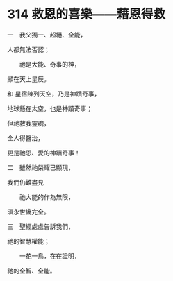# 314 救恩的喜樂——藉恩得救

一　我父獨一、超絕、全能，

人都無法否認；

　　祂是大能、奇事的神，

顯在天上星辰。

和 星宿陳列天空，乃是神蹟奇事，

地球懸在太空，也是神蹟奇事；

但祂救我靈魂，

全人得醫治，

更是祂恩、愛的神蹟奇事！

二　雖然祂榮耀已顯現，

我們仍難盡見

　　祂大能的作為無限，

須永世纔完全。

三　聖經處處告訴我們，

祂的智慧權能；

　　一花一鳥，在在證明，

祂的全智、全能。

